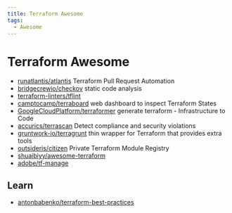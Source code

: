 ```yaml
---
title: Terraform Awesome
tags:
  - Awesome
---
```


# Terraform Awesome

- [runatlantis/atlantis](https://github.com/runatlantis/atlantis)
  Terraform Pull Request Automation
- [bridgecrewio/checkov](https://github.com/bridgecrewio/checkov)
  static code analysis
- [terraform-linters/tflint](https://github.com/terraform-linters/tflint)
- [camptocamp/terraboard](https://github.com/camptocamp/terraboard)
  web dashboard to inspect Terraform States
- [GoogleCloudPlatform/terraformer](https://github.com/GoogleCloudPlatform/terraformer)
  generate terraform - Infrastructure to Code
- [accurics/terrascan](https://github.com/accurics/terrascan)
  Detect compliance and security violations
- [gruntwork-io/terragrunt](https://github.com/gruntwork-io/terragrunt)
  thin wrapper for Terraform that provides extra tools
- [outsideris/citizen](https://github.com/outsideris/citizen)
  Private Terraform Module Registry
- [shuaibiyy/awesome-terraform](https://github.com/shuaibiyy/awesome-terraform)
- [adobe/tf-manage](https://github.com/adobe/tf-manage)

## Learn

- [antonbabenko/terraform-best-practices](https://github.com/antonbabenko/terraform-best-practices)

